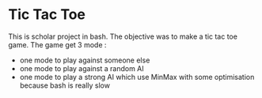 # Tic Tac Toe

This is scholar project in bash.
The objective was to make a tic tac toe game.
The game get 3 mode :
  - one mode to play against someone else
  - one mode to play against a random AI
  - one mode to play a strong AI which use MinMax with some optimisation because bash is really slow
